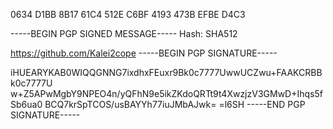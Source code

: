 0634 D1BB 8B17 61C4 512E C6BF 4193 473B EFBE D4C3

-----BEGIN PGP SIGNED MESSAGE-----
Hash: SHA512

https://github.com/Kalei2cope
-----BEGIN PGP SIGNATURE-----

iHUEARYKAB0WIQQGNNG7ixdhxFEuxr9Bk0c7777UwwUCZwu+FAAKCRBBk0c7777U
w+Z5APwMgbY9NPEO4n/yQFhN9e5ikZKdoQRTt9t4XwzjzV3GMwD+Ihqs5fSb6ua0
BCQ7krSpTCOS/usBAYYh77iuJMbAJwk=
=l6SH
-----END PGP SIGNATURE-----
